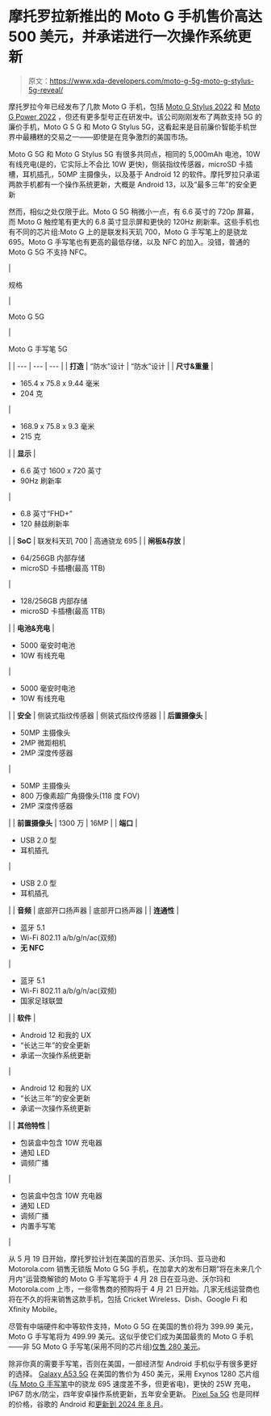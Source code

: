 # 摩托罗拉新推出的 Moto G 手机售价高达 500 美元，并承诺进行一次操作系统更新

> 原文：<https://www.xda-developers.com/moto-g-5g-moto-g-stylus-5g-reveal/>

摩托罗拉今年已经发布了几款 Moto G 手机，包括 [Moto G Stylus 2022](https://www.xda-developers.com/motorola-moto-g-stylus-2022-launched/) 和 [Moto G Power 2022](https://www.xda-developers.com/motorolas-new-moto-g-power-packs-a-50mp-camera-and-5000mah-battery/) ，但还有更多型号正在研发中。该公司刚刚发布了两款支持 5G 的廉价手机，Moto G 5 G 和 Moto G Stylus 5G，这看起来是目前廉价智能手机世界中最糟糕的交易之一——即使是在竞争激烈的美国市场。

Moto G 5G 和 Moto G Stylus 5G 有很多共同点，相同的 5,000mAh 电池，10W 有线充电(是的，它实际上不会比 10W 更快)，侧装指纹传感器，microSD 卡插槽，耳机插孔，50MP 主摄像头，以及基于 Android 12 的软件。摩托罗拉只承诺两款手机都有一个操作系统更新，大概是 Android 13，以及“最多三年”的安全更新

然而，相似之处仅限于此。Moto G 5G 稍微小一点，有 6.6 英寸的 720p 屏幕，而 Moto G 触控笔有更大的 6.8 英寸显示屏和更快的 120Hz 刷新率。这些手机也有不同的芯片组:Moto G 上的是联发科天玑 700，Moto G 手写笔上的是骁龙 695。Moto G 手写笔也有更高的最低存储，以及 NFC 的加入。没错，普通的 Moto G 5G 不支持 NFC。

| 

规格

 | 

Moto G 5G

 | 

Moto G 手写笔 5G

 |
| --- | --- | --- |
| **打造** | “防水”设计 | “防水”设计 |
| **尺寸&重量** | 

*   165.4 x 75.8 x 9.44 毫米
*   204 克

 | 

*   168.9 x 75.8 x 9.3 毫米
*   215 克

 |
| **显示** | 

*   6.6 英寸 1600 x 720 英寸
*   90Hz 刷新率

 | 

*   6.8 英寸“FHD+”
*   120 赫兹刷新率

 |
| **SoC** | 联发科天玑 700 | 高通骁龙 695 |
| **闸板&存放** | 

*   64/256GB 内部存储
*   microSD 卡插槽(最高 1TB)

 | 

*   128/256GB 内部存储
*   microSD 卡插槽(最高 1TB)

 |
| **电池&充电** | 

*   5000 毫安时电池
*   10W 有线充电

 | 

*   5000 毫安时电池
*   10W 有线充电

 |
| **安全** | 侧装式指纹传感器 | 侧装式指纹传感器 |
| **后置摄像头** | 

*   50MP 主摄像头
*   2MP 微距相机
*   2MP 深度传感器

 | 

*   50MP 主摄像头
*   800 万像素超广角摄像头(118 度 FOV)
*   2MP 深度传感器

 |
| **前置摄像头** | 1300 万 | 16MP |
| **端口** | 

*   USB 2.0 型
*   耳机插孔

 | 

*   USB 2.0 型
*   耳机插孔

 |
| **音频** | 底部开口扬声器 | 底部开口扬声器 |
| **连通性** | 

*   蓝牙 5.1
*   Wi-Fi 802.11 a/b/g/n/ac(双频)
*   **无 NFC**

 | 

*   蓝牙 5.1
*   Wi-Fi 802.11 a/b/g/n/ac(双频)
*   国家足球联盟

 |
| **软件** | 

*   Android 12 和我的 UX
*   “长达三年”的安全更新
*   承诺一次操作系统更新

 | 

*   Android 12 和我的 UX
*   “长达三年”的安全更新
*   承诺一次操作系统更新

 |
| **其他特性** | 

*   包装盒中包含 10W 充电器
*   通知 LED
*   调频广播

 | 

*   包装盒中包含 10W 充电器
*   通知 LED
*   调频广播
*   内置手写笔

 |

从 5 月 19 日开始，摩托罗拉计划在美国的百思买、沃尔玛、亚马逊和 Motorola.com 销售无锁版 Moto G 5G 手机，在加拿大的发布日期“将在未来几个月内”运营商解锁的 Moto G 手写笔将于 4 月 28 日在亚马逊、沃尔玛和 Motorola.com 上市，一些零售商的预购将于 4 月 21 日开始。几家无线运营商也将在不久的将来销售这款手机，包括 Cricket Wireless、Dish、Google Fi 和 Xfinity Mobile。

尽管有中端硬件和中等软件支持，Moto G 5G 在美国的售价将为 399.99 美元，Moto G 手写笔将为 499.99 美元。这似乎使它们成为美国最贵的 Moto G 手机——非 5G Moto G 手写笔(采用不同的芯片组)[仅售 280 美元](https://www.amazon.com/Stylus-Battery-Unlocked-Motorola-Twilight/dp/B09PFC2DVD?tag=xda-7fa2jad-20&ascsubtag=UUxdaUeUpU41080&asc_refurl=https%3A%2F%2Fwww.xda-developers.com%2Fmoto-g-5g-moto-g-stylus-5g-reveal%2F&asc_campaign=Short-Term)。

除非你真的需要手写笔，否则在美国，一部经济型 Android 手机似乎有很多更好的选择。 [Galaxy A53 5G](https://www.xda-developers.com/samsung-galaxy-a53-5g-galaxy-a33-5g-launch/) 在美国的售价为 450 美元，采用 Exynos 1280 芯片组([与 Moto G 手写笔](https://www.notebookcheck.net/Exynos-1280-vs-Snapdragon-695-The-Samsung-Galaxy-A53-s-chipset-is-a-mixed-bag.610443.0.html)中的骁龙 695 速度差不多，但更省电)，更快的 25W 充电，IP67 防水/防尘，四年安卓操作系统更新，五年安全更新。 [Pixel 5a 5G](https://www.xda-developers.com/google-pixel-5a-review/) 也是同样的价格，谷歌的 Android 和[更新到 2024 年 8 月](https://support.google.com/pixelphone/answer/4457705?hl=en#zippy=%2Cpixel-a-a-xl-xl-a-a-g-a-g)。